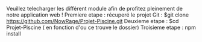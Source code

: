 Veuillez telecharger les différent module afin de profitez pleinement de notre application web ! 
Premiere etape : récuperé le projet Git : $git clone https://github.com/NowRage/Projet-Piscine.git
Deuxieme etape : $cd Projet-Piscine ( en fonction d'ou ce trouve le dossier)
Troisieme etape : npm install
